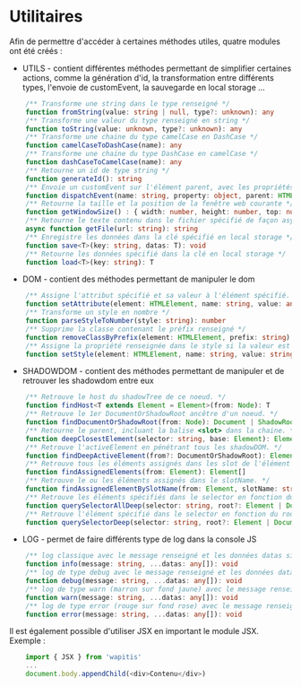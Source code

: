 # Utilitaires

Afin de permettre d'accéder à certaines méthodes utiles, quatre modules ont été créés :

- UTILS - contient différentes méthodes permettant de simplifier certaines actions, comme la génération d'id, la transformation entre différents types, l'envoie de customEvent, la sauvegarde en local storage ...
```typescript
    /** Transforme une string dans le type renseigné */
    function fromString(value: string | null, type?: unknown): any
    /** Transforme une valeur du type renseigné en string */
    function toString(value: unknown, type?: unknown): any
    /** Transforme une chaine du type camelCase en DashCase */
    function camelCaseToDashCase(name): any
    /** Transforme une chaine du type DashCase en camelCase */
    function dashCaseToCamelCase(name): any
    /** Retourne un id de type string */
    function generateId(): string
    /** Envoie un customEvent sur l'élément parent, avec les propriétés renseignés dans property */
    function dispatchEvent(name: string, property: object, parent: HTMLElement = document.body): void
    /** Retourne la taille et la position de la fenêtre web courante */
    function getWindowSize() : { width: number, height: number, top: number, left: number }
    /** Retourne le texte contenu dans le fichier spécifié de façon asynchrone */
    async function getFile(url: string): string
    /** Enregistre les données dans la clé spécifié en local storage */
    function save<T>(key: string, datas: T): void
    /** Retourne les données spécifié dans la clé en local storage */
    function load<T>(key: string): T
```

- DOM - contient des méthodes permettant de manipuler le dom
```typescript
    /** Assigne l'attribut spécifié et sa valeur à l'élément spécifié. Si isStyle, l'ajoute en tant que que style */
    function setAttribute(element: HTMLElement, name: string, value: any, isStyle?: boolean): void
    /** Transforme un style en nombre */
    function parseStyleToNumber(style: string): number
    /** Supprime la classe contenant le préfix renseigné */
    function removeClassByPrefix(element: HTMLElement, prefix: string): void
    /** Assigne la propriété renseignée dans le style si la valeur est différente. Retourne true dans ce cas */
    function setStyle(element: HTMLElement, name: string, value: string): boolean
```
- SHADOWDOM - contient des méthodes permettant de manipuler et de retrouver les shadowdom entre eux
```typescript
    /** Retrouve le host du shadowTree de ce noeud. */
    function findHost<T extends Element = Element>(from: Node): T
    /** Retrouve le 1er DocumentOrShadowRoot ancêtre d'un noeud. */
    function findDocumentOrShadowRoot(from: Node): Document | ShadowRoot
    /** Retourne le parent, incluant la balise <slot> dans la chaine. */
    function deepClosestElement(selector: string, base: Element): Element
    /** Retrouve l'activeElement en pénétrant tous les shadowDOM. */
    function findDeepActiveElement(from?: DocumentOrShadowRoot): Element
    /** Retrouve tous les éléments assignés dans les slot de l'élément courant. */
    function findAssignedElements(from: Element): Element[]
    /** Retrouve le ou les éléments assignés dans le slotName. */
    function findAssignedElementBySlotName(from: Element, slotName: string): Element | Element[]
    /** Retrouve les éléments spécifiés dans le selector en fonction du root ou du document. */
    function querySelectorAllDeep(selector: string, root?: Element | Document): Element[]
    /** Retrouve l'élément spécifié dans le selector en fonction du root ou du document. */
    function querySelectorDeep(selector: string, root?: Element | Document): Element
```

- LOG - permet de faire différents type de log dans la console JS
```typescript
    /** log classique avec le message renseigné et les données datas si elles existent. */
    function info(message: string, ...datas: any[]): void
    /** log de type debug avec le message renseigné et les données datas si elles existent. */
    function debug(message: string, ...datas: any[]): void
    /** log de type warn (marron sur fond jaune) avec le message renseigné et les données datas si elles existent. */
    function warn(message: string, ...datas: any[]): void
    /** log de type error (rouge sur fond rose) avec le message renseigné et les données datas si elles existent. */
    function error(message: string, ...datas: any[]): void
```

Il est également possible d'utiliser JSX en important le module JSX. Exemple :
```typescript
    import { JSX } from 'wapitis'
    ...
    document.body.appendChild(<div>Contenu</div>)
```